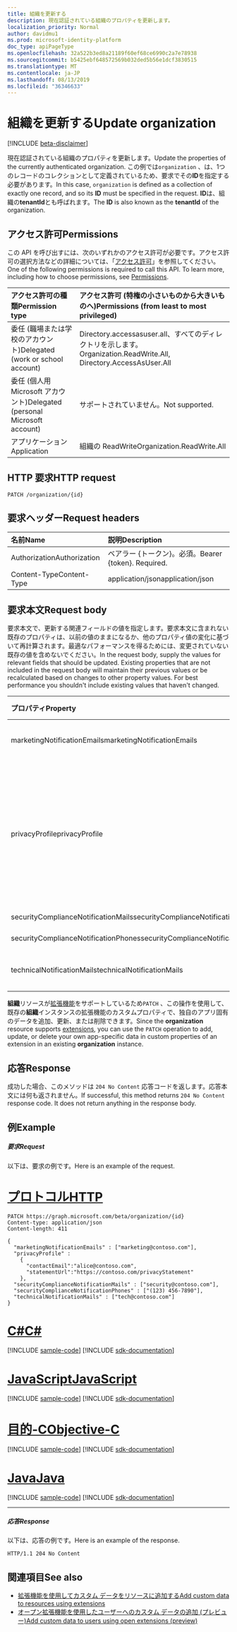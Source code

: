 ```yaml
---
title: 組織を更新する
description: 現在認証されている組織のプロパティを更新します。
localization_priority: Normal
author: davidmu1
ms.prod: microsoft-identity-platform
doc_type: apiPageType
ms.openlocfilehash: 32a522b3ed8a21189f60ef68ce6990c2a7e78938
ms.sourcegitcommit: b5425ebf648572569b032ded5b56e1dcf3830515
ms.translationtype: MT
ms.contentlocale: ja-JP
ms.lasthandoff: 08/13/2019
ms.locfileid: "36346633"
---
```

# <a name="update-organization"></a><span data-ttu-id="a7f8b-103">組織を更新する</span><span class="sxs-lookup"><span data-stu-id="a7f8b-103">Update organization</span></span>

[!INCLUDE [beta-disclaimer](../../includes/beta-disclaimer.md)]

<span data-ttu-id="a7f8b-104">現在認証されている組織のプロパティを更新します。</span><span class="sxs-lookup"><span data-stu-id="a7f8b-104">Update the properties of the currently authenticated organization.</span></span> <span data-ttu-id="a7f8b-105">この例では`organization` 、は、1つのレコードのコレクションとして定義されているため、要求でその**ID**を指定する必要があります。</span><span class="sxs-lookup"><span data-stu-id="a7f8b-105">In this case, `organization` is defined as a collection of exactly one record, and so its **ID** must be specified in the request.</span></span>  <span data-ttu-id="a7f8b-106">**ID**は、組織の**tenantId**とも呼ばれます。</span><span class="sxs-lookup"><span data-stu-id="a7f8b-106">The **ID** is also known as the **tenantId** of the organization.</span></span>

## <a name="permissions"></a><span data-ttu-id="a7f8b-107">アクセス許可</span><span class="sxs-lookup"><span data-stu-id="a7f8b-107">Permissions</span></span>

<span data-ttu-id="a7f8b-p102">この API を呼び出すには、次のいずれかのアクセス許可が必要です。アクセス許可の選択方法などの詳細については、「[アクセス許可](/graph/permissions-reference)」を参照してください。</span><span class="sxs-lookup"><span data-stu-id="a7f8b-p102">One of the following permissions is required to call this API. To learn more, including how to choose permissions, see [Permissions](/graph/permissions-reference).</span></span>

|<span data-ttu-id="a7f8b-110">アクセス許可の種類</span><span class="sxs-lookup"><span data-stu-id="a7f8b-110">Permission type</span></span> | <span data-ttu-id="a7f8b-111">アクセス許可 (特権の小さいものから大きいものへ)</span><span class="sxs-lookup"><span data-stu-id="a7f8b-111">Permissions (from least to most privileged)</span></span> |
|:--------------------|:---------------------------------------------------------|
|<span data-ttu-id="a7f8b-112">委任 (職場または学校のアカウント)</span><span class="sxs-lookup"><span data-stu-id="a7f8b-112">Delegated (work or school account)</span></span> | <span data-ttu-id="a7f8b-113">Directory.accessasuser.all、すべてのディレクトリを示します。</span><span class="sxs-lookup"><span data-stu-id="a7f8b-113">Organization.ReadWrite.All, Directory.AccessAsUser.All</span></span> |
|<span data-ttu-id="a7f8b-114">委任 (個人用 Microsoft アカウント)</span><span class="sxs-lookup"><span data-stu-id="a7f8b-114">Delegated (personal Microsoft account)</span></span> | <span data-ttu-id="a7f8b-115">サポートされていません。</span><span class="sxs-lookup"><span data-stu-id="a7f8b-115">Not supported.</span></span> |
|<span data-ttu-id="a7f8b-116">アプリケーション</span><span class="sxs-lookup"><span data-stu-id="a7f8b-116">Application</span></span> | <span data-ttu-id="a7f8b-117">組織の ReadWrite</span><span class="sxs-lookup"><span data-stu-id="a7f8b-117">Organization.ReadWrite.All</span></span> |

## <a name="http-request"></a><span data-ttu-id="a7f8b-118">HTTP 要求</span><span class="sxs-lookup"><span data-stu-id="a7f8b-118">HTTP request</span></span>

<!-- { "blockType": "ignored" } -->

```http
PATCH /organization/{id}
```

## <a name="request-headers"></a><span data-ttu-id="a7f8b-119">要求ヘッダー</span><span class="sxs-lookup"><span data-stu-id="a7f8b-119">Request headers</span></span>

| <span data-ttu-id="a7f8b-120">名前</span><span class="sxs-lookup"><span data-stu-id="a7f8b-120">Name</span></span>       | <span data-ttu-id="a7f8b-121">説明</span><span class="sxs-lookup"><span data-stu-id="a7f8b-121">Description</span></span>|
|:-----------|:----------|
| <span data-ttu-id="a7f8b-122">Authorization</span><span class="sxs-lookup"><span data-stu-id="a7f8b-122">Authorization</span></span>  | <span data-ttu-id="a7f8b-p103">ベアラー {トークン}。必須。</span><span class="sxs-lookup"><span data-stu-id="a7f8b-p103">Bearer {token}. Required.</span></span> |
| <span data-ttu-id="a7f8b-125">Content-Type</span><span class="sxs-lookup"><span data-stu-id="a7f8b-125">Content-Type</span></span>   | <span data-ttu-id="a7f8b-126">application/json</span><span class="sxs-lookup"><span data-stu-id="a7f8b-126">application/json</span></span> |


## <a name="request-body"></a><span data-ttu-id="a7f8b-127">要求本文</span><span class="sxs-lookup"><span data-stu-id="a7f8b-127">Request body</span></span>

<span data-ttu-id="a7f8b-p104">要求本文で、更新する関連フィールドの値を指定します。要求本文に含まれない既存のプロパティは、以前の値のままになるか、他のプロパティ値の変化に基づいて再計算されます。最適なパフォーマンスを得るためには、変更されていない既存の値を含めないでください。</span><span class="sxs-lookup"><span data-stu-id="a7f8b-p104">In the request body, supply the values for relevant fields that should be updated. Existing properties that are not included in the request body will maintain their previous values or be recalculated based on changes to other property values. For best performance you shouldn't include existing values that haven't changed.</span></span>

| <span data-ttu-id="a7f8b-131">プロパティ</span><span class="sxs-lookup"><span data-stu-id="a7f8b-131">Property</span></span>  | <span data-ttu-id="a7f8b-132">型</span><span class="sxs-lookup"><span data-stu-id="a7f8b-132">Type</span></span> |<span data-ttu-id="a7f8b-133">説明</span><span class="sxs-lookup"><span data-stu-id="a7f8b-133">Description</span></span>|
|:---------------|:--------|:----------|
|<span data-ttu-id="a7f8b-134">marketingNotificationEmails</span><span class="sxs-lookup"><span data-stu-id="a7f8b-134">marketingNotificationEmails</span></span>|<span data-ttu-id="a7f8b-135">文字列コレクション</span><span class="sxs-lookup"><span data-stu-id="a7f8b-135">String collection</span></span>|                                        <span data-ttu-id="a7f8b-136">**注**: Null は許容されません。</span><span class="sxs-lookup"><span data-stu-id="a7f8b-136">**Notes**: not nullable.</span></span>            |
|<span data-ttu-id="a7f8b-137">privacyProfile</span><span class="sxs-lookup"><span data-stu-id="a7f8b-137">privacyProfile</span></span>|[<span data-ttu-id="a7f8b-138">privacyProfile</span><span class="sxs-lookup"><span data-stu-id="a7f8b-138">privacyProfile</span></span>](../resources/privacyprofile.md)|<span data-ttu-id="a7f8b-139">組織のプライバシー プロファイル (statementUrl と contactEmail を設定します)。</span><span class="sxs-lookup"><span data-stu-id="a7f8b-139">The privacy profile of an organization (set statementUrl and contactEmail).</span></span>            |
|<span data-ttu-id="a7f8b-140">securityComplianceNotificationMails</span><span class="sxs-lookup"><span data-stu-id="a7f8b-140">securityComplianceNotificationMails</span></span>|<span data-ttu-id="a7f8b-141">String collection</span><span class="sxs-lookup"><span data-stu-id="a7f8b-141">String collection</span></span>||
|<span data-ttu-id="a7f8b-142">securityComplianceNotificationPhones</span><span class="sxs-lookup"><span data-stu-id="a7f8b-142">securityComplianceNotificationPhones</span></span>|<span data-ttu-id="a7f8b-143">String コレクション</span><span class="sxs-lookup"><span data-stu-id="a7f8b-143">String collection</span></span>||
|<span data-ttu-id="a7f8b-144">technicalNotificationMails</span><span class="sxs-lookup"><span data-stu-id="a7f8b-144">technicalNotificationMails</span></span>|<span data-ttu-id="a7f8b-145">String collection</span><span class="sxs-lookup"><span data-stu-id="a7f8b-145">String collection</span></span>|                                        <span data-ttu-id="a7f8b-146">**注**: Null は許容されません。</span><span class="sxs-lookup"><span data-stu-id="a7f8b-146">**Notes**: not nullable.</span></span>            |

<span data-ttu-id="a7f8b-147">**組織**リソースが[拡張機能](/graph/extensibility-overview)をサポートしているため`PATCH` 、この操作を使用して、既存の**組織**インスタンスの拡張機能のカスタムプロパティで、独自のアプリ固有のデータを追加、更新、または削除できます。</span><span class="sxs-lookup"><span data-stu-id="a7f8b-147">Since the **organization** resource supports [extensions](/graph/extensibility-overview), you can use the `PATCH` operation to add, update, or delete your own app-specific data in custom properties of an extension in an existing **organization** instance.</span></span>

## <a name="response"></a><span data-ttu-id="a7f8b-148">応答</span><span class="sxs-lookup"><span data-stu-id="a7f8b-148">Response</span></span>

<span data-ttu-id="a7f8b-p105">成功した場合、このメソッドは `204 No Content` 応答コードを返します。応答本文には何も返されません。</span><span class="sxs-lookup"><span data-stu-id="a7f8b-p105">If successful, this method returns `204 No Content` response code. It does not return anything in the response body.</span></span>

## <a name="example"></a><span data-ttu-id="a7f8b-151">例</span><span class="sxs-lookup"><span data-stu-id="a7f8b-151">Example</span></span>
##### <a name="request"></a><span data-ttu-id="a7f8b-152">要求</span><span class="sxs-lookup"><span data-stu-id="a7f8b-152">Request</span></span>
<span data-ttu-id="a7f8b-153">以下は、要求の例です。</span><span class="sxs-lookup"><span data-stu-id="a7f8b-153">Here is an example of the request.</span></span>

# <a name="httptabhttp"></a>[<span data-ttu-id="a7f8b-154">プロトコル</span><span class="sxs-lookup"><span data-stu-id="a7f8b-154">HTTP</span></span>](#tab/http)
<!-- {
  "blockType": "request",
  "name": "update_organization"
}-->

```http
PATCH https://graph.microsoft.com/beta/organization/{id}
Content-type: application/json
Content-length: 411

{
  "marketingNotificationEmails" : ["marketing@contoso.com"],
  "privacyProfile" :
    {
      "contactEmail":"alice@contoso.com",
      "statementUrl":"https://contoso.com/privacyStatement"
    },
  "securityComplianceNotificationMails" : ["security@contoso.com"],
  "securityComplianceNotificationPhones" : ["(123) 456-7890"],
  "technicalNotificationMails" : ["tech@contoso.com"]
}
```
# <a name="ctabcsharp"></a>[<span data-ttu-id="a7f8b-155">C#</span><span class="sxs-lookup"><span data-stu-id="a7f8b-155">C#</span></span>](#tab/csharp)
[!INCLUDE [sample-code](../includes/snippets/csharp/update-organization-csharp-snippets.md)]
[!INCLUDE [sdk-documentation](../includes/snippets/snippets-sdk-documentation-link.md)]

# <a name="javascripttabjavascript"></a>[<span data-ttu-id="a7f8b-156">JavaScript</span><span class="sxs-lookup"><span data-stu-id="a7f8b-156">JavaScript</span></span>](#tab/javascript)
[!INCLUDE [sample-code](../includes/snippets/javascript/update-organization-javascript-snippets.md)]
[!INCLUDE [sdk-documentation](../includes/snippets/snippets-sdk-documentation-link.md)]

# <a name="objective-ctabobjc"></a>[<span data-ttu-id="a7f8b-157">目的-C</span><span class="sxs-lookup"><span data-stu-id="a7f8b-157">Objective-C</span></span>](#tab/objc)
[!INCLUDE [sample-code](../includes/snippets/objc/update-organization-objc-snippets.md)]
[!INCLUDE [sdk-documentation](../includes/snippets/snippets-sdk-documentation-link.md)]

# <a name="javatabjava"></a>[<span data-ttu-id="a7f8b-158">Java</span><span class="sxs-lookup"><span data-stu-id="a7f8b-158">Java</span></span>](#tab/java)
[!INCLUDE [sample-code](../includes/snippets/java/update-organization-java-snippets.md)]
[!INCLUDE [sdk-documentation](../includes/snippets/snippets-sdk-documentation-link.md)]

---


##### <a name="response"></a><span data-ttu-id="a7f8b-159">応答</span><span class="sxs-lookup"><span data-stu-id="a7f8b-159">Response</span></span>

<span data-ttu-id="a7f8b-160">以下は、応答の例です。</span><span class="sxs-lookup"><span data-stu-id="a7f8b-160">Here is an example of the response.</span></span>
<!-- {
  "blockType": "response",
  "truncated": true,
  "@odata.type": "microsoft.graph.organization"
} -->

```http
HTTP/1.1 204 No Content
```

## <a name="see-also"></a><span data-ttu-id="a7f8b-161">関連項目</span><span class="sxs-lookup"><span data-stu-id="a7f8b-161">See also</span></span>

- [<span data-ttu-id="a7f8b-162">拡張機能を使用してカスタム データをリソースに追加する</span><span class="sxs-lookup"><span data-stu-id="a7f8b-162">Add custom data to resources using extensions</span></span>](/graph/extensibility-overview)
- [<span data-ttu-id="a7f8b-163">オープン拡張機能を使用したユーザーへのカスタム データの追加 (プレビュー)</span><span class="sxs-lookup"><span data-stu-id="a7f8b-163">Add custom data to users using open extensions (preview)</span></span>](/graph/extensibility-open-users)

<!--
- [Add custom data to groups using schema extensions (preview)](/graph/extensibility-schema-groups)
-->

<!-- uuid: 8fcb5dbc-d5aa-4681-8e31-b001d5168d79
2015-10-25 14:57:30 UTC -->
<!--
{
  "type": "#page.annotation",
  "description": "Update organization",
  "keywords": "",
  "section": "documentation",
  "tocPath": "",
  "suppressions": [
  ]
}
-->
